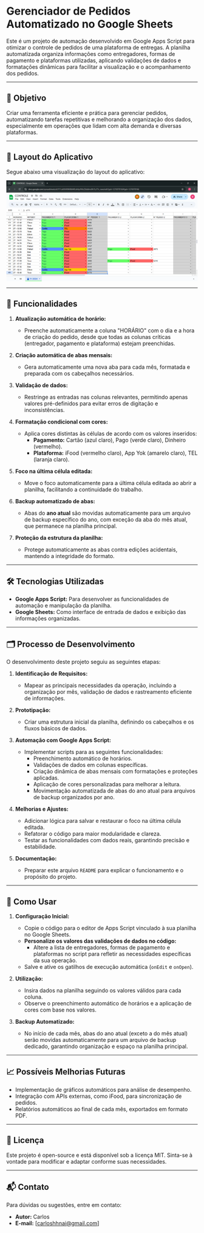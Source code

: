 # Gerenciador de Pedidos Automatizado no Google Sheets

Este é um projeto de automação desenvolvido em Google Apps Script para otimizar o controle de pedidos de uma plataforma de entregas. A planilha automatizada organiza informações como entregadores, formas de pagamento e plataformas utilizadas, aplicando validações de dados e formatações dinâmicas para facilitar a visualização e o acompanhamento dos pedidos.

---

## 🎯 **Objetivo**
Criar uma ferramenta eficiente e prática para gerenciar pedidos, automatizando tarefas repetitivas e melhorando a organização dos dados, especialmente em operações que lidam com alta demanda e diversas plataformas.

---

## 🎨 Layout do Aplicativo

Segue abaixo uma visualização do layout do aplicativo:

![CONTOLE LAYOUT](CONTOLE%20LAYOUT.png)

---

## 🚀 **Funcionalidades**
1. **Atualização automática de horário:**
   - Preenche automaticamente a coluna "HORÁRIO" com o dia e a hora de criação do pedido, desde que todas as colunas críticas (entregador, pagamento e plataforma) estejam preenchidas.

2. **Criação automática de abas mensais:**
   - Gera automaticamente uma nova aba para cada mês, formatada e preparada com os cabeçalhos necessários.

3. **Validação de dados:**
   - Restringe as entradas nas colunas relevantes, permitindo apenas valores pré-definidos para evitar erros de digitação e inconsistências.

4. **Formatação condicional com cores:**
   - Aplica cores distintas às células de acordo com os valores inseridos:
     - **Pagamento:** Cartão (azul claro), Pago (verde claro), Dinheiro (vermelho).
     - **Plataforma:** iFood (vermelho claro), App Yok (amarelo claro), TEL (laranja claro).

5. **Foco na última célula editada:**
   - Move o foco automaticamente para a última célula editada ao abrir a planilha, facilitando a continuidade do trabalho.

6. **Backup automatizado de abas:**
   - Abas do **ano atual** são movidas automaticamente para um arquivo de backup específico do ano, com exceção da aba do mês atual, que permanece na planilha principal.

7. **Proteção da estrutura da planilha:**
   - Protege automaticamente as abas contra edições acidentais, mantendo a integridade do formato.

---

## 🛠️ **Tecnologias Utilizadas**
- **Google Apps Script:** Para desenvolver as funcionalidades de automação e manipulação da planilha.
- **Google Sheets:** Como interface de entrada de dados e exibição das informações organizadas.

---

## 🗂️ **Processo de Desenvolvimento**
O desenvolvimento deste projeto seguiu as seguintes etapas:

1. **Identificação de Requisitos:**
   - Mapear as principais necessidades da operação, incluindo a organização por mês, validação de dados e rastreamento eficiente de informações.

2. **Prototipação:**
   - Criar uma estrutura inicial da planilha, definindo os cabeçalhos e os fluxos básicos de dados.

3. **Automação com Google Apps Script:**
   - Implementar scripts para as seguintes funcionalidades:
     - Preenchimento automático de horários.
     - Validações de dados em colunas específicas.
     - Criação dinâmica de abas mensais com formatações e proteções aplicadas.
     - Aplicação de cores personalizadas para melhorar a leitura.
     - Movimentação automatizada de abas do ano atual para arquivos de backup organizados por ano.

4. **Melhorias e Ajustes:**
   - Adicionar lógica para salvar e restaurar o foco na última célula editada.
   - Refatorar o código para maior modularidade e clareza.
   - Testar as funcionalidades com dados reais, garantindo precisão e estabilidade.

5. **Documentação:**
   - Preparar este arquivo `README` para explicar o funcionamento e o propósito do projeto.

---

## 📂 **Como Usar**
1. **Configuração Inicial:**
   - Copie o código para o editor de Apps Script vinculado à sua planilha no Google Sheets.
   - **Personalize os valores das validações de dados no código:**
     - Altere a lista de entregadores, formas de pagamento e plataformas no script para refletir as necessidades específicas da sua operação.
   - Salve e ative os gatilhos de execução automática (`onEdit` e `onOpen`).

2. **Utilização:**
   - Insira dados na planilha seguindo os valores válidos para cada coluna.
   - Observe o preenchimento automático de horários e a aplicação de cores com base nos valores.

3. **Backup Automatizado:**
   - No início de cada mês, abas do ano atual (exceto a do mês atual) serão movidas automaticamente para um arquivo de backup dedicado, garantindo organização e espaço na planilha principal.

---

## 📈 **Possíveis Melhorias Futuras**
- Implementação de gráficos automáticos para análise de desempenho.
- Integração com APIs externas, como iFood, para sincronização de pedidos.
- Relatórios automáticos ao final de cada mês, exportados em formato PDF.

---

## 📝 **Licença**
Este projeto é open-source e está disponível sob a licença MIT. Sinta-se à vontade para modificar e adaptar conforme suas necessidades.

---

## 📬 **Contato**
Para dúvidas ou sugestões, entre em contato:
- **Autor:** Carlos
- **E-mail:** [carloshhnai@gmail.com]
